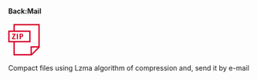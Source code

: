 
#### Back:Mail

![](zip.png)

Compact files using Lzma algorithm of compression and, send it by e-mail
